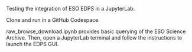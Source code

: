 Testing the integration of ESO EDPS in a JupyterLab.

Clone and run in a GitHub Codespace.

raw_browse_download.ipynb provides basic querying of the ESO Science Archive. Then, open a JupyterLab terminal and follow the instructions to launch the EDPS GUI.
